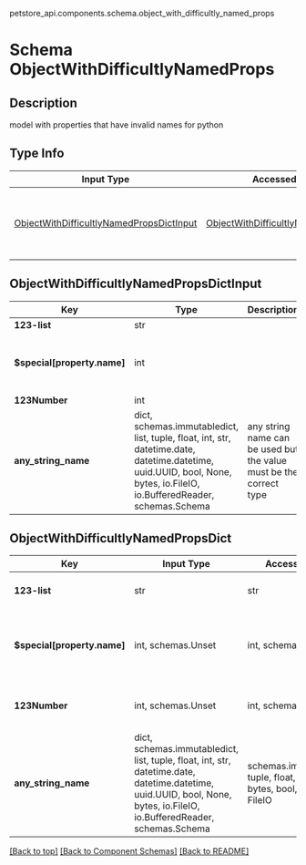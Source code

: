 petstore_api.components.schema.object_with_difficultly_named_props
# Schema ObjectWithDifficultlyNamedProps

## Description
model with properties that have invalid names for python

## Type Info
Input Type | Accessed Type | Description | Notes
------------ | ------------- | ------------- | -------------
[ObjectWithDifficultlyNamedPropsDictInput](#objectwithdifficultlynamedpropsdictinput) | [ObjectWithDifficultlyNamedPropsDict](#objectwithdifficultlynamedpropsdict) | model with properties that have invalid names for python |

## ObjectWithDifficultlyNamedPropsDictInput
Key | Type |  Description | Notes
------------ | ------------- | ------------- | -------------
**123-list** | str |  |
**$special[property.name]** | int |  | [optional] value must be a 64 bit integer
**123Number** | int |  | [optional]
**any_string_name** | dict, schemas.immutabledict, list, tuple, float, int, str, datetime.date, datetime.datetime, uuid.UUID, bool, None, bytes, io.FileIO, io.BufferedReader, schemas.Schema | any string name can be used but the value must be the correct type | [optional]

## ObjectWithDifficultlyNamedPropsDict
Key | Input Type | Accessed Type | Description | Notes
------------ | ------------- | ------------- | ------------- | -------------
**123-list** | str | str |  | value must be accessed with instance["123-list"] because the key is not a valid identifier 
**$special[property.name]** | int, schemas.Unset | int, schemas.Unset |  | [optional] value must be accessed with instance["$special[property.name]"] because the key is not a valid identifier  value must be a 64 bit integer
**123Number** | int, schemas.Unset | int, schemas.Unset |  | [optional] value must be accessed with instance["123Number"] because the key is not a valid identifier 
**any_string_name** | dict, schemas.immutabledict, list, tuple, float, int, str, datetime.date, datetime.datetime, uuid.UUID, bool, None, bytes, io.FileIO, io.BufferedReader, schemas.Schema | schemas.immutabledict, tuple, float, int, str, bytes, bool, None, FileIO | any string name can be used but the value must be the correct type | [optional]

[[Back to top]](#top) [[Back to Component Schemas]](../../../README.md#Component-Schemas) [[Back to README]](../../../README.md)
